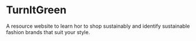 # TurnItGreen
A resource website to learn hor to shop sustainably and identify sustainable fashion brands that suit your style.
